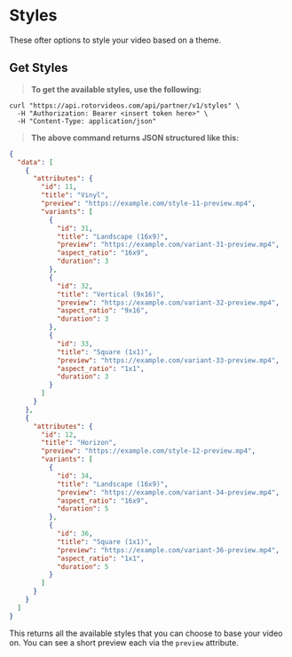# Styles

These ofter options to style your video based on a theme.

## Get Styles

> **To get the available styles, use the following:**

```shell
curl "https://api.rotorvideos.com/api/partner/v1/styles" \
  -H "Authorization: Bearer <insert token here>" \
  -H "Content-Type: application/json"
```

> **The above command returns JSON structured like this:**

```json
{
  "data": [
    {
      "attributes": {
        "id": 11,
        "title": "Vinyl",
        "preview": "https://example.com/style-11-preview.mp4",
        "variants": [
          {
            "id": 31,
            "title": "Landscape (16x9)",
            "preview": "https://example.com/variant-31-preview.mp4",
            "aspect_ratio": "16x9",
            "duration": 3
          },
          {
            "id": 32,
            "title": "Vertical (9x16)",
            "preview": "https://example.com/variant-32-preview.mp4",
            "aspect_ratio": "9x16",
            "duration": 3
          },
          {
            "id": 33,
            "title": "Square (1x1)",
            "preview": "https://example.com/variant-33-preview.mp4",
            "aspect_ratio": "1x1",
            "duration": 3
          }
        ]
      }
    },
    {
      "attributes": {
        "id": 12,
        "title": "Horizon",
        "preview": "https://example.com/style-12-preview.mp4",
        "variants": [
          {
            "id": 34,
            "title": "Landscape (16x9)",
            "preview": "https://example.com/variant-34-preview.mp4",
            "aspect_ratio": "16x9",
            "duration": 5
          },
          {
            "id": 36,
            "title": "Square (1x1)",
            "preview": "https://example.com/variant-36-preview.mp4",
            "aspect_ratio": "1x1",
            "duration": 5
          }
        ]
      }
    }
  ]
}
```

This returns all the available styles that you can choose to base your video
on. You can see a short preview each via the <code>preview</code> attribute.
